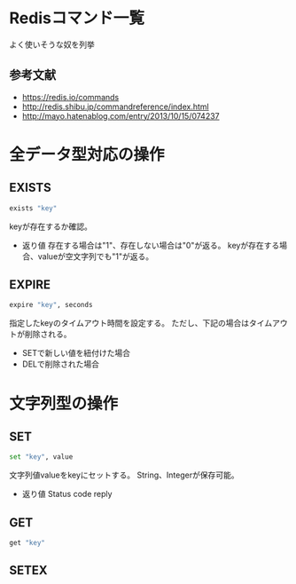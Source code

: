 # Redisコマンド一覧

よく使いそうな奴を列挙

## 参考文献
* https://redis.io/commands
* http://redis.shibu.jp/commandreference/index.html
* http://mayo.hatenablog.com/entry/2013/10/15/074237

# 全データ型対応の操作
## EXISTS

``` bash
exists "key"
```

keyが存在するか確認。

- 返り値
存在する場合は"1"、存在しない場合は"0"が返る。
keyが存在する場合、valueが空文字列でも"1"が返る。


## EXPIRE

```bash
expire "key", seconds
```

指定したkeyのタイムアウト時間を設定する。
ただし、下記の場合はタイムアウトが削除される。
* SETで新しい値を紐付けた場合
* DELで削除された場合


# 文字列型の操作
## SET

```bash
set "key", value
```

文字列値valueをkeyにセットする。
String、Integerが保存可能。

- 返り値
Status code reply

## GET

```bash
get "key"
```


## SETEX
